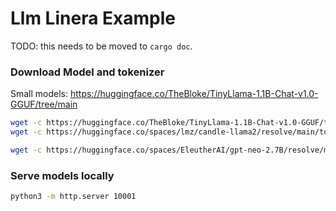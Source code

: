 # Llm Linera Example

TODO: this needs to be moved to `cargo doc`.

### Download Model and tokenizer

Small models: https://huggingface.co/TheBloke/TinyLlama-1.1B-Chat-v1.0-GGUF/tree/main

```bash
wget -c https://huggingface.co/TheBloke/TinyLlama-1.1B-Chat-v1.0-GGUF/tree/main/tinyllama-1.1b-chat-v1.0.Q4_K_M.gguf
wget -c https://huggingface.co/spaces/lmz/candle-llama2/resolve/main/tokenizer.json

wget -c https://huggingface.co/spaces/EleutherAI/gpt-neo-2.7B/resolve/main/gpt-neo-2.7B.bin
```

### Serve models locally

```bash
python3 -m http.server 10001
```